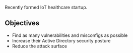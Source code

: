 Recently formed IoT healthcare startup.

## Objectives
- Find as many vulnerabilities and misconfigs as possible
- Increase their Active Directory security posture
- Reduce the attack surface



